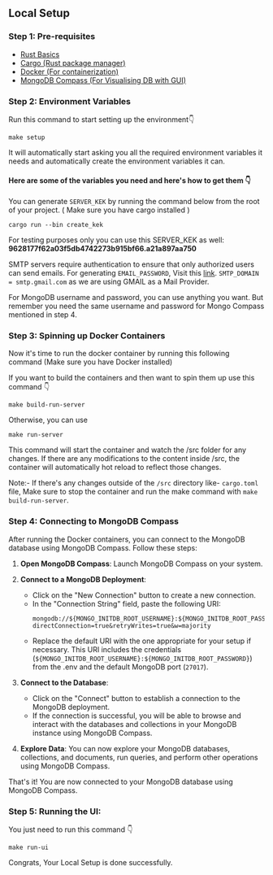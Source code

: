 ## Local Setup

### Step 1: Pre-requisites

- [Rust Basics](https://doc.rust-lang.org/book/)
- [Cargo (Rust package manager)](https://doc.rust-lang.org/cargo/getting-started/installation.html)
- [Docker (For containerization)](https://docs.docker.com/get-docker/)
- [MongoDB Compass (For Visualising DB with GUI)](https://www.mongodb.com/try/download/compass)

### Step 2: Environment Variables

Run this command to start setting up the environment👇
```
make setup
```
It will automatically start asking you all the required environment variables it needs and automatically create the environment variables it can.

#### Here are some of the variables you need and here's how to get them 👇
You can generate `SERVER_KEK` by running the command below from the root of your project. ( Make sure you have cargo installed )

```
cargo run --bin create_kek

```
For testing purposes only you can use this SERVER_KEK as well: **9628177f62a03f5db4742273b915bf66.a21a897aa750**

SMTP servers require authentication to ensure that only authorized users can send emails. For generating `EMAIL_PASSWORD`, Visit this [link](https://support.google.com/mail/thread/205453566/how-to-generate-an-app-password?hl=en).
`SMTP_DOMAIN = smtp.gmail.com` as we are using GMAIL as a Mail Provider.

For MongoDB username and password, you can use anything you want. But remember you need the same username and password for Mongo Compass mentioned in step 4.

### Step 3: Spinning up Docker Containers

Now it's time to run the docker container by running this following command (Make sure you have Docker installed)

If you want to build the containers and then want to spin them up use this command 👇 
```
make build-run-server
```

Otherwise, you can use 
```
make run-server
```

This command will start the container and watch the /src folder for any changes. If there are any modifications to the content inside /src, the container will automatically hot reload to reflect those changes.

Note:- If there's any changes outside of the `/src` directory like- `cargo.toml` file, Make sure to stop the container and run the make command with `make build-run-server`.


### Step 4: Connecting to MongoDB Compass

After running the Docker containers, you can connect to the MongoDB database using MongoDB Compass. Follow these steps:

1. **Open MongoDB Compass**: Launch MongoDB Compass on your system.

2. **Connect to a MongoDB Deployment**:
   - Click on the "New Connection" button to create a new connection.
   - In the "Connection String" field, paste the following URI:
     ```plaintext
     mongodb://${MONGO_INITDB_ROOT_USERNAME}:${MONGO_INITDB_ROOT_PASSWORD}@localhost:27017/?directConnection=true&retryWrites=true&w=majority
     ```
   - Replace the default URI with the one appropriate for your setup if necessary. This URI includes the credentials (`${MONGO_INITDB_ROOT_USERNAME}:${MONGO_INITDB_ROOT_PASSWORD}`) from the .env and the default MongoDB port (`27017`).
   
3. **Connect to the Database**:
   - Click on the "Connect" button to establish a connection to the MongoDB deployment.
   - If the connection is successful, you will be able to browse and interact with the databases and collections in your MongoDB instance using MongoDB Compass.

4. **Explore Data**: You can now explore your MongoDB databases, collections, and documents, run queries, and perform other operations using MongoDB Compass.

That's it! You are now connected to your MongoDB database using MongoDB Compass.

### Step 5: Running the UI:
You just need to run this command 👇
```
make run-ui
```

Congrats, Your Local Setup is done successfully.
